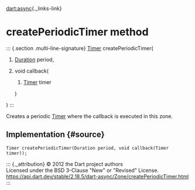 [dart:async](../../dart-async/dart-async-library){._links-link}

createPeriodicTimer method
==========================

::: {.section .multi-line-signature}
[Timer](../timer-class) createPeriodicTimer(

1.  [Duration](../../dart-core/duration-class) period,
2.  void callback(
    1.  [Timer](../timer-class) timer

    )

)
:::

Creates a periodic [Timer](../timer-class) where the callback is
executed in this zone.

Implementation {#source}
--------------

``` {.language-dart data-language="dart"}
Timer createPeriodicTimer(Duration period, void callback(Timer timer));
```

::: {._attribution}
© 2012 the Dart project authors\
Licensed under the BSD 3-Clause \"New\" or \"Revised\" License.\
<https://api.dart.dev/stable/2.18.5/dart-async/Zone/createPeriodicTimer.html>
:::
